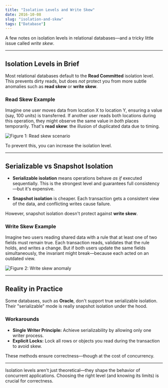 ```yaml
---
title: "Isolation Levels and Write Skew"
date: 2016-10-08
slug: "isolation-and-skew"
tags: ["Database"]
---
```


A few notes on isolation levels in relational databases—and a tricky little issue called *write skew*.

---

## Isolation Levels in Brief

Most relational databases default to the **Read Committed** isolation level. This prevents dirty reads, but does *not* protect you from more subtle anomalies such as **read skew** or **write skew**.

### Read Skew Example

Imagine one user moves data from location X to location Y, ensuring a value (say, 100 units) is transferred. If another user reads both locations during this operation, they might observe the same value in *both* places temporarily. That's **read skew**: the illusion of duplicated data due to timing.

![Figure 1: Read skew scenario](/images/read-skew.png)

To prevent this, you can increase the isolation level.

---

## Serializable vs Snapshot Isolation

- **Serializable isolation** means operations behave *as if* executed sequentially. This is the strongest level and guarantees full consistency—but it's expensive.

- **Snapshot isolation** is cheaper. Each transaction gets a consistent view of the data, and conflicting writes cause failure.

However, snapshot isolation doesn't protect against **write skew**.

### Write Skew Example

Imagine two users reading shared data with a rule that at least one of two fields must remain true. Each transaction reads, validates that the rule holds, and writes a change. But if both users update the same fields simultaneously, the invariant might break—because each acted on an outdated view.

![Figure 2: Write skew anomaly](/images/write-skew.png)

---

## Reality in Practice

Some databases, such as **Oracle**, don't support true serializable isolation. Their "serializable" mode is really snapshot isolation under the hood.

### Workarounds

- **Single Writer Principle:** Achieve serializability by allowing only one writer process.
- **Explicit Locks:** Lock all rows or objects you read during the transaction to avoid skew.

These methods ensure correctness—though at the cost of concurrency.

---

Isolation levels aren't just theoretical—they shape the behavior of concurrent applications. Choosing the right level (and knowing its limits) is crucial for correctness.

